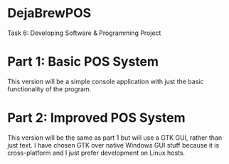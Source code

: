 # DejaBrewPOS
Task 6: Developing Software &amp; Programming Project

# Part 1: Basic POS System
This version will be a simple console application with just the basic functionality of the program.

# Part 2: Improved POS System
This version will be the same as part 1 but will use a GTK GUI, rather than just text.
I have chosen GTK over native Windows GUI stuff because it is cross-platform and I just prefer
development on Linux hosts.
